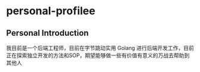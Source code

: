 # personal-profilee

## Personal Introduction
我目前是一个后端工程师，目前在字节跳动实用 Golang 进行后端开发工作，目前正在探索独立开发的方法和SOP，期望能够做一些有价值有意义的万战去帮助到其他人